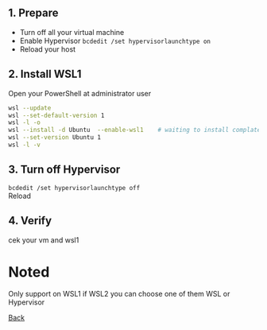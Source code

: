 ## 1. Prepare
- Turn off all your virtual machine
- Enable Hypervisor `bcdedit /set hypervisorlaunchtype on`
- Reload your host

## 2. Install WSL1
Open your PowerShell at administrator user
````bash
wsl --update
wsl --set-default-version 1
wsl -l -o
wsl --install -d Ubuntu  --enable-wsl1    # waiting to install complate and setup upto you can run command `pwd`
wsl --set-version Ubuntu 1
wsl -l -v
````

## 3. Turn off Hypervisor
`bcdedit /set hypervisorlaunchtype off` <br>
Reload

## 4. Verify
cek your vm and wsl1

# Noted
Only support on WSL1 if WSL2 you can choose one of them WSL or Hypervisor

[Back](../)
